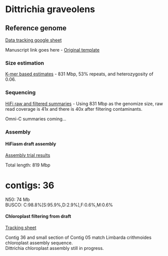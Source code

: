 # Dittrichia graveolens

## Reference genome

[Data tracking google sheet](https://docs.google.com/spreadsheets/d/10WpqEDbLMlsCtp8gftFsXScPKQhTrrIB8Kh8VTkQy2g)

Manuscript link goes here - [Original template](https://github.com/slmcevoy/gaviota-tarplant/blob/main/manuscript/GenomeResourceTemplateCCGP.docx)

### Size estimation

[K-mer based estimates](genome-size/kmer-distribution/README.md) - 831 Mbp, 53% repeats, and heterozygosity of 0.06.

### Sequencing

[HiFi raw and filtered summaries](sequencing/hifi/) - Using 831 Mbp as the genomize size, raw read coverage is 41x and there is 40x after filtering contaminants.

Omni-C summaries coming...

### Assembly

#### HiFiasm draft assembly 

[Assembly trial results](https://docs.google.com/spreadsheets/d/10WpqEDbLMlsCtp8gftFsXScPKQhTrrIB8Kh8VTkQy2g/edit#gid=234257980)  

Total length: 819 Mbp  
# contigs: 36  
N50: 74 Mb  
BUSCO: C:98.8%[S:95.9%,D:2.9%],F:0.6%,M:0.6%  

#### Chloroplast filtering from draft

[Tracking sheet](https://docs.google.com/spreadsheets/d/10WpqEDbLMlsCtp8gftFsXScPKQhTrrIB8Kh8VTkQy2g/edit#gid=1445097887)  

Contig 36 and small section of Contig 05 match Limbarda crithmoides chloroplast assembly sequence.  
Dittrichia chloroplast assembly still in progress.  
